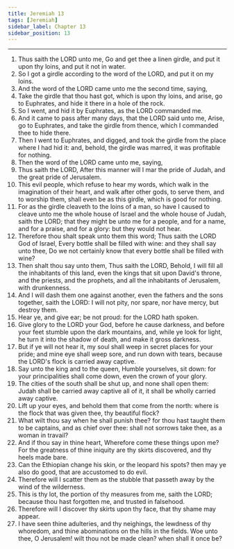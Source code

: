 ```yaml
---
title: Jeremiah 13
tags: [Jeremiah]
sidebar_label: Chapter 13
sidebar_position: 13
---
```


---
1. Thus saith the LORD unto me, Go and get thee a linen girdle, and put it upon thy loins, and put it not in water.
2. So I got a girdle according to the word of the LORD, and put it on my loins.
3. And the word of the LORD came unto me the second time, saying,
4. Take the girdle that thou hast got, which is upon thy loins, and arise, go to Euphrates, and hide it there in a hole of the rock.
5. So I went, and hid it by Euphrates, as the LORD commanded me.
6. And it came to pass after many days, that the LORD said unto me, Arise, go to Euphrates, and take the girdle from thence, which I commanded thee to hide there.
7. Then I went to Euphrates, and digged, and took the girdle from the place where I had hid it: and, behold, the girdle was marred, it was profitable for nothing.
8. Then the word of the LORD came unto me, saying,
9. Thus saith the LORD, After this manner will I mar the pride of Judah, and the great pride of Jerusalem.
10. This evil people, which refuse to hear my words, which walk in the imagination of their heart, and walk after other gods, to serve them, and to worship them, shall even be as this girdle, which is good for nothing.
11. For as the girdle cleaveth to the loins of a man, so have I caused to cleave unto me the whole house of Israel and the whole house of Judah, saith the LORD; that they might be unto me for a people, and for a name, and for a praise, and for a glory: but they would not hear.
12. Therefore thou shalt speak unto them this word; Thus saith the LORD God of Israel, Every bottle shall be filled with wine: and they shall say unto thee, Do we not certainly know that every bottle shall be filled with wine?
13. Then shalt thou say unto them, Thus saith the LORD, Behold, I will fill all the inhabitants of this land, even the kings that sit upon David's throne, and the priests, and the prophets, and all the inhabitants of Jerusalem, with drunkenness.
14. And I will dash them one against another, even the fathers and the sons together, saith the LORD: I will not pity, nor spare, nor have mercy, but destroy them.
15. Hear ye, and give ear; be not proud: for the LORD hath spoken.
16. Give glory to the LORD your God, before he cause darkness, and before your feet stumble upon the dark mountains, and, while ye look for light, he turn it into the shadow of death, and make it gross darkness.
17. But if ye will not hear it, my soul shall weep in secret places for your pride; and mine eye shall weep sore, and run down with tears, because the LORD's flock is carried away captive.
18. Say unto the king and to the queen, Humble yourselves, sit down: for your principalities shall come down, even the crown of your glory.
19. The cities of the south shall be shut up, and none shall open them: Judah shall be carried away captive all of it, it shall be wholly carried away captive.
20. Lift up your eyes, and behold them that come from the north: where is the flock that was given thee, thy beautiful flock?
21. What wilt thou say when he shall punish thee? for thou hast taught them to be captains, and as chief over thee: shall not sorrows take thee, as a woman in travail?
22. And if thou say in thine heart, Wherefore come these things upon me? For the greatness of thine iniquity are thy skirts discovered, and thy heels made bare.
23. Can the Ethiopian change his skin, or the leopard his spots? then may ye also do good, that are accustomed to do evil.
24. Therefore will I scatter them as the stubble that passeth away by the wind of the wilderness.
25. This is thy lot, the portion of thy measures from me, saith the LORD; because thou hast forgotten me, and trusted in falsehood.
26. Therefore will I discover thy skirts upon thy face, that thy shame may appear.
27. I have seen thine adulteries, and thy neighings, the lewdness of thy whoredom, and thine abominations on the hills in the fields. Woe unto thee, O Jerusalem! wilt thou not be made clean? when shall it once be?